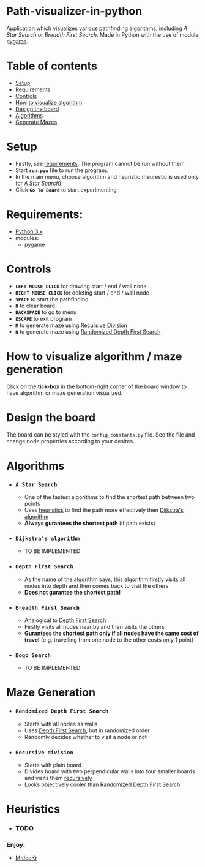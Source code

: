 # Path-visualizer-in-python
Application which visualizes various pathfinding algorithms, including *A Star Search* or *Breadth First Search*. Made in Python with the use of module [pygame](https://www.pygame.org/).

# Table of contents
- [Setup](#setup)
- [Requirements](#requirements)
- [Controls](#controls)
- [How to visualize algorithm](#how-to-visualize-algorithm)
- [Design the board](#design-the-board)
- [Algorithms](#algorithms)
- [Generate Mazes](#maze-generation)

# Setup
- Firstly, see [requirements](#requirements). The program cannot be run without them
- Start **``run.pyw``** file to run the program.
- In the main menu, choose algorithm and heuristic (heurestic is used only for *A Star Search*)
- Click **``Go To Board``** to start experimenting

# Requirements:
  - [Python 3.x](https://www.python.org/downloads/)
  - modules:
    - [pygame](https://www.pygame.org/)

# Controls
- **``LEFT MOUSE CLICK``** for drawing start / end / wall node
- **``RIGHT MOUSE CLICK``** for deleting start / end / wall node
- **``SPACE``** to start the pathfinding
- **``R``** to clear board
- **``BACKSPACE``** to go to menu
- **``ESCAPE``** to exit program
- **``M``** to generate maze using [Recursive Division](#recursive-division)
- **``N``** to generate maze using [Randomized Depth First Search](#randomized-depth-first-search)

  
# How to visualize algorithm / maze generation
Click on the **tick-box** in the bottom-right corner of the board window to have algorithm or maze generation visualized.

# Design the board
The board can be styled with the ``config_constants.py`` file. See the file and change node properties according to your desires.

# Algorithms
- ### ``A Star Search``
    - One of the fastest algorithms to find the shortest path between two points
    - Uses [heuristics](#heuristics) to find the path more effectively then [Dijkstra's algorithm](#dijkstras-algorithm)
    - **Always gurantees the shortest path** (if path exists)
- ### ``Dijkstra's algorithm``
    - TO BE IMPLEMENTED
- ### ``Depth First Search``
    - As the name of the algorithm says, this algorithm firstly visits all nodes into depth and then comes back to visit the others
    - **Does not gurantee the shortest path!**
- ### ``Breadth First Search``
    - Analogical to [Depth First Search](#depth-first-search)
    - Firstly visits all nodes near by and then visits the others
    - **Gurantees the shortest path only if all nodes have the same cost of travel** (e.g. travelling from one node to the other costs only 1 point)
- ### ``Bogo Search``
    - TO BE IMPLEMENTED

# Maze Generation
- ### ``Randomized Depth First Search``
    - Starts with all nodes as walls
    - Uses [Depth First Search](#depth-first-search), but in randomized order
    - Randomly decides whether to visit a node or not
- ### ``Recursive division``
    - Starts with plain board
    - Divides board with two perpendicular walls into four smaller boards and visits them [recursively](https://en.wikipedia.org/wiki/Recursion_(computer_science))
    - Looks objectively cooler than [Randomized Depth First Search](#randomized-depth-first-search)

# Heuristics
- ### TODO
    
### Enjoy.

- [MrJoeKr](https://github.com/MrJoeKr)
